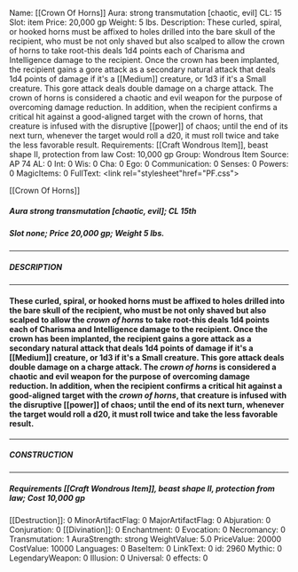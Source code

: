 Name: [[Crown Of Horns]]
Aura: strong transmutation [chaotic, evil]
CL: 15
Slot: item
Price: 20,000 gp
Weight: 5 lbs.
Description: These curled, spiral, or hooked horns must be affixed to holes drilled into the bare skull of the recipient, who must be not only shaved but also scalped to allow the crown of horns to take root-this deals 1d4 points each of Charisma and Intelligence damage to the recipient. Once the crown has been implanted, the recipient gains a gore attack as a secondary natural attack that deals 1d4 points of damage if it's a [[Medium]] creature, or 1d3 if it's a Small creature. This gore attack deals double damage on a charge attack. The crown of horns is considered a chaotic and evil weapon for the purpose of overcoming damage reduction. In addition, when the recipient confirms a critical hit against a good-aligned target with the crown of horns, that creature is infused with the disruptive [[power]] of chaos; until the end of its next turn, whenever the target would roll a d20, it must roll twice and take the less favorable result.
Requirements: [[Craft Wondrous Item]], beast shape II, protection from law
Cost: 10,000 gp
Group: Wondrous Item
Source: AP 74
AL: 0
Int: 0
Wis: 0
Cha: 0
Ego: 0
Communication: 0
Senses: 0
Powers: 0
MagicItems: 0
FullText: <link rel="stylesheet"href="PF.css"><div class="heading"><p class="alignleft">[[Crown Of Horns]]</p><div style="clear: both;"></div></div><div><h5><b>Aura </b>strong transmutation [chaotic, evil]; <b>CL </b>15th</h5><h5><b>Slot </b>none; <b>Price </b>20,000 gp; <b>Weight </b>5 lbs.</h5></div><hr/><div><h5><b>DESCRIPTION</b></h5></div><hr/><div><h4><p>These curled, spiral, or hooked horns must be affixed to holes drilled into the bare skull of the recipient, who must be not only shaved but also scalped to allow the <i>crown of horns</i> to take root-this deals 1d4 points each of Charisma and Intelligence damage to the recipient. Once the crown has been implanted, the recipient gains a gore attack as a secondary natural attack that deals 1d4 points of damage if it's a [[Medium]] creature, or 1d3 if it's a Small creature. This gore attack deals double damage on a charge attack. The <i>crown of horns</i> is considered a chaotic and evil weapon for the purpose of overcoming damage reduction. In addition, when the recipient confirms a critical hit against a good-aligned target with the <i>crown of horns</i>, that creature is infused with the disruptive [[power]] of chaos; until the end of its next turn, whenever the target would roll a d20, it must roll twice and take the less favorable result.</p></h4></div><hr/><div><h5><b>CONSTRUCTION</b></h5></div><hr/><div><h5><b>Requirements </b>[[Craft Wondrous Item]], <i>beast shape II</i>, <i>protection from law</i>; <b>Cost </b>10,000 gp</h5></div>
[[Destruction]]: 0
MinorArtifactFlag: 0
MajorArtifactFlag: 0
Abjuration: 0
Conjuration: 0
[[Divination]]: 0
Enchantment: 0
Evocation: 0
Necromancy: 0
Transmutation: 1
AuraStrength: strong
WeightValue: 5.0
PriceValue: 20000
CostValue: 10000
Languages: 0
BaseItem: 0
LinkText: 0
id: 2960
Mythic: 0
LegendaryWeapon: 0
Illusion: 0
Universal: 0
effects: 0
